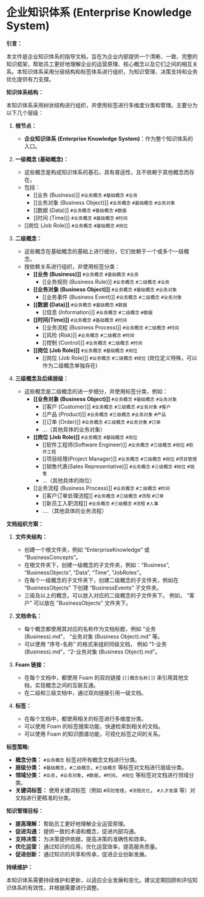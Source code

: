 # 企业知识体系 (Enterprise Knowledge System)

**引言：**

本文件是企业知识体系的指导文档，旨在为企业内部提供一个清晰、一致、完整的知识框架，帮助员工更好地理解企业的运营原理、核心概念以及它们之间的相互关系。本知识体系采用分层结构和标签体系进行组织，为知识管理、决策支持和业务优化提供有力支撑。

**知识体系结构：**

本知识体系采用树状结构进行组织，并使用标签进行多维度分类和管理。主要分为以下几个层级：

1.  **根节点：**
    *   **企业知识体系 (Enterprise Knowledge System)**：作为整个知识体系的入口。

2.  **一级概念 (基础概念)：**
    *   这些概念是构成知识体系的基石，具有普适性，且不依赖于其他概念而存在。
    *   包括：
        *   [[业务 (Business)]] `#业务概念` `#基础概念` `#业务`
        *   [[业务对象 (Business Object)]] `#业务概念` `#基础概念` `#业务对象`
        *   [[数据 (Data)]] `#业务概念` `#基础概念` `#数据`
        *   [[时间 (Time)]] `#业务概念` `#基础概念` `#时间`
       *    [[岗位 (Job Role)]] `#业务概念` `#基础概念` `#岗位`

3.  **二级概念：**
    *   这些概念在基础概念的基础上进行细分，它们依赖于一个或多个一级概念。
    *   按依赖关系进行组织，并使用标签分类：
        *   **[[业务 (Business)]]** `#业务概念` `#基础概念` `#业务`
            *   [[业务规则 (Business Rule)]]  `#业务概念` `#二级概念` `#业务`
        *   **[[业务对象 (Business Object)]]** `#业务概念` `#基础概念` `#业务对象`
            *   [[业务事件 (Business Event)]] `#业务概念` `#二级概念` `#业务对象`
        *   **[[数据 (Data)]]** `#业务概念` `#基础概念` `#数据`
            *   [[信息 (Information)]] `#业务概念` `#二级概念` `#数据`
        *   **[[时间(Time)]]** `#业务概念` `#基础概念` `#时间`
             *   [[业务流程 (Business Process)]] `#业务概念` `#二级概念` `#时间`
            *   [[风险 (Risk)]] `#业务概念` `#二级概念` `#时间`
            *   [[控制 (Control)]] `#业务概念` `#二级概念` `#时间`
        * **[[岗位 (Job Role)]]**  `#业务概念` `#基础概念` `#岗位`
            *  [[岗位 (Job Role)]] `#业务概念` `#二级概念` `#岗位` (岗位定义特殊，可以作为二级概念单独存在)
4.  **三级概念及后续层级：**
    *   这些概念是二级概念的进一步细分，并使用标签分类，例如：
        *   **[[业务对象 (Business Object)]]**  `#业务概念` `#基础概念` `#业务对象`
            *   [[客户 (Customer)]] `#业务概念` `#三级概念` `#业务对象` `#客户`
            *   [[产品 (Product)]] `#业务概念` `#三级概念` `#业务对象` `#产品`
            *   [[订单 (Order)]] `#业务概念` `#三级概念` `#业务对象` `#订单`
            *   ...（其他具体的业务对象）
        * **[[岗位 (Job Role)]]** `#业务概念` `#基础概念` `#岗位`
            *   [[软件工程师(Software Engineer)]] `#业务概念` `#三级概念` `#岗位` `#软件工程`
            *   [[项目经理(Project Manager)]]  `#业务概念` `#三级概念` `#岗位` `#项目管理`
            *   [[销售代表(Sales Representative)]] `#业务概念` `#三级概念` `#岗位` `#销售`
            *   ...（其他具体的岗位）
        *   [[业务流程 (Business Process)]] `#业务概念` `#二级概念` `#时间`
            *   [[客户订单处理流程]] `#业务概念` `#三级概念` `#流程` `#订单`
            *   [[新员工入职流程]] `#业务概念` `#三级概念` `#流程` `#人事`
            *   ....（其他具体的业务流程）

**文档组织方案：**

1.  **文件夹结构：**
    *   创建一个根文件夹，例如 “EnterpriseKnowledge” 或 “BusinessConcepts”。
    *   在根文件夹下，创建一级概念的子文件夹，例如：“Business”, “BusinessObjects”, “Data”, “Time", "JobRoles"。
    *   在每个一级概念的子文件夹下，创建二级概念的子文件夹，例如在 “BusinessObjects” 下创建 “BusinessEvents” 子文件夹。
    *   三级及以上的概念，可以放入对应的二级概念的子文件夹下。 例如， “客户” 可以放在 "BusinessObjects" 文件夹下。

2.  **文档命名：**
    *   每个概念都使用其对应的名称作为文档标题，例如 “业务 (Business).md”， “业务对象 (Business Object).md” 等。
    *   可以使用 “序号-名称” 的格式来组织同级文档， 例如 “1-业务 (Business).md”，“2-业务对象 (Business Object).md”。

3.  **Foam 链接：**
    *   在每个文档中，都使用 Foam 的双向链接 (`[[概念名称]]`) 来引用其他文档，实现概念之间的互联互通。
    *   在二级和三级文档中，通过双向链接引用一级文档。

4.  **标签：**
    *   在每个文档中，都使用相关的标签进行多维度分类。
     *   可以使用 Foam 的标签搜索功能，快速检索到相关的文档。
    *   可以使用 Foam 的知识图谱功能，可视化标签之间的关系。

**标签策略:**

*   **概念分类：** `#业务概念` 标签对所有概念文档进行分类。
*   **层级分类：** `#基础概念`，`#二级概念`，`#三级概念` 等标签对文档进行层级分类。
*   **领域分类：**  `#业务`，`#业务对象`，`#数据`，`#时间`， `#岗位` 等标签对文档进行领域分类。
*   **关键词标签：** 使用关键词标签（例如 `#风险管理`，`#流程优化`， `#人才发展` 等）对文档进行更精准的分类。

**知识管理目标：**

*   **提高理解：** 帮助员工更好地理解企业运营原理。
*   **促进沟通：** 提供一致的术语和概念，促进内部沟通。
*   **支持决策：**  为决策提供依据，提高决策的准确性和效率。
*   **优化运营：**  通过知识的应用，优化运营效率，提高服务质量。
*   **促进创新：**  通过知识的共享和传承，促进企业创新发展。

**持续维护：**

本知识体系需要持续维护和更新，以适应企业发展和变化。建议定期回顾和评估知识体系的有效性，并根据需要进行调整。